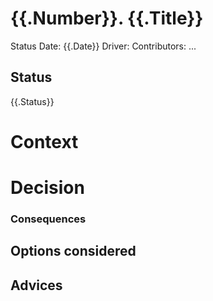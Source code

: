 
# {{.Number}}. {{.Title}}

Status Date: {{.Date}}
Driver: <Your Name>
Contributors: ...

## Status
{{.Status}}

# Context 

# Decision

### Consequences

## Options considered

## Advices
 

